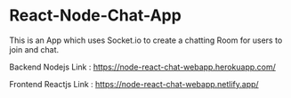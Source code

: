 # React-Node-Chat-App
This is an App which uses Socket.io to create a chatting Room for users to join and chat.

Backend Nodejs Link : https://node-react-chat-webapp.herokuapp.com/

Frontend Reactjs Link : https://node-react-chat-webapp.netlify.app/
